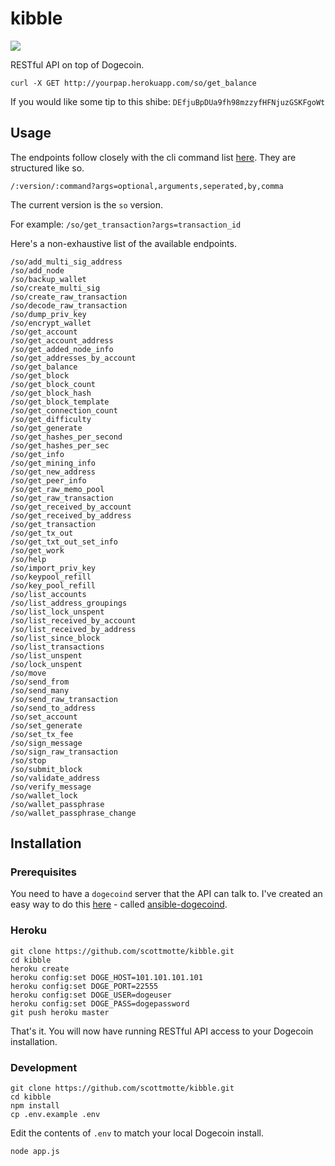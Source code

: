# kibble

![](https://raw.github.com/scottmotte/kibble/master/kibble.png)

RESTful API on top of Dogecoin.

```
curl -X GET http://yourpap.herokuapp.com/so/get_balance
```

If you would like some tip to this shibe: `DEfjuBpDUa9fh98mzzyfHFNjuzGSKFgoWt`

## Usage

The endpoints follow closely with the cli command list [here](https://en.bitcoin.it/wiki/Original_Bitcoin_client/API_calls_list). They are structured like so.

`
/:version/:command?args=optional,arguments,seperated,by,comma
`

The current version is the `so` version.

For example: `/so/get_transaction?args=transaction_id`

Here's a non-exhaustive list of the available endpoints.

```
/so/add_multi_sig_address
/so/add_node
/so/backup_wallet
/so/create_multi_sig
/so/create_raw_transaction
/so/decode_raw_transaction
/so/dump_priv_key
/so/encrypt_wallet
/so/get_account
/so/get_account_address
/so/get_added_node_info
/so/get_addresses_by_account
/so/get_balance
/so/get_block
/so/get_block_count
/so/get_block_hash
/so/get_block_template
/so/get_connection_count
/so/get_difficulty
/so/get_generate
/so/get_hashes_per_second
/so/get_hashes_per_sec
/so/get_info
/so/get_mining_info
/so/get_new_address
/so/get_peer_info
/so/get_raw_memo_pool
/so/get_raw_transaction
/so/get_received_by_account
/so/get_received_by_address
/so/get_transaction
/so/get_tx_out
/so/get_txt_out_set_info
/so/get_work
/so/help
/so/import_priv_key
/so/keypool_refill
/so/key_pool_refill
/so/list_accounts
/so/list_address_groupings
/so/list_lock_unspent
/so/list_received_by_account
/so/list_received_by_address
/so/list_since_block
/so/list_transactions
/so/list_unspent
/so/lock_unspent
/so/move
/so/send_from
/so/send_many
/so/send_raw_transaction
/so/send_to_address
/so/set_account
/so/set_generate
/so/set_tx_fee
/so/sign_message
/so/sign_raw_transaction
/so/stop
/so/submit_block
/so/validate_address
/so/verify_message
/so/wallet_lock
/so/wallet_passphrase
/so/wallet_passphrase_change
```

## Installation

### Prerequisites

You need to have a `dogecoind` server that the API can talk to. I've created an easy way to do this [here](https://github.com/scottmotte/ansible-dogecoind) - called [ansible-dogecoind](https://github.com/scottmotte/ansible-dogecoind).

### Heroku

```
git clone https://github.com/scottmotte/kibble.git
cd kibble
heroku create
heroku config:set DOGE_HOST=101.101.101.101
heroku config:set DOGE_PORT=22555
heroku config:set DOGE_USER=dogeuser
heroku config:set DOGE_PASS=dogepassword
git push heroku master
```

That's it. You will now have running RESTful API access to your Dogecoin installation.

### Development

```
git clone https://github.com/scottmotte/kibble.git
cd kibble
npm install
cp .env.example .env
```

Edit the contents of `.env` to match your local Dogecoin install.

```
node app.js
```
